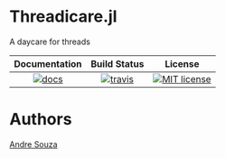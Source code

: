 Threadicare.jl
==============
A daycare for threads

| **Documentation**             | **Build Status**                    | **License** |
|:-----------------------------:|:-----------------------------------:|:-----------:|
| [![docs][docs-img]][docs-url] | [![travis][travis-img]][travis-url] |[![MIT license](https://img.shields.io/badge/License-MIT-blue.svg)](https://mit-license.org/)|


# Authors

[Andre Souza](sandreza.github.io)

[docs-img]: https://img.shields.io/badge/docs-latest-blue.svg
[docs-url]: https://sandreza.github.io/Threadicare.jl/latest/

[travis-img]: https://travis-ci.org/sandreza/Threadicare.jl.svg?branch=master
[travis-url]: https://travis-ci.org/sandreza/Threadicare.jl

